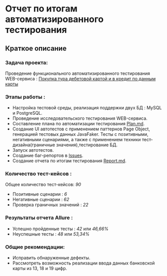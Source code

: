 # Отчет по итогам автоматизированного тестирования

## Краткое описание


### Задача проекта: 
Проведение функционального автоматизированного тестирования WEB-сервиса : [Покупка тура дебетовой картой и в кредит по данным карты](http://localhost:8080/) 

### Этапы работы :
- Настройка тестовой среды, реализация поддержки двух БД : MySQL и PostgreSQL.
- Проведение исследовательского тестирования WEB-сервиса.
- Составление плана по автоматизации тестирования [Plan.md](https://github.com/AEryushova/Test_Automation/blob/main/Plan.md).
- Создание UI автотестов с применением паттернов Page Object, генерацией тестовых данных JavaFaker. Тесты с позитивными, негативными сценариями, а также с применением техники тест-дизайна(граничные значения),тестирование БД.
- Запуск автотестов.
- Создание баг-репортов в [Issues](https://github.com/AEryushova/Test_Automation/issues).
- Создание отчета по итогам тестирования [Report.md]().

### Количество тест-кейсов :
Общее количество тест-кейсов: *90*
- Позитивные сценарии : *6*
- Негативные сценарии : *62*
- Проверка граничных значений : *22*

### Результаты отчета Allure :
- Успешно пройденные тесты : *42* или _46,66%_
- Неуспешные тесты : *48* или _53,34%_


### Общие рекомендации:
- Исправить обнаруженные дефекты. 
- Рассмотреть возможность реализации ввода данных банковской карты из 13, 18 и 19 цифр. 
